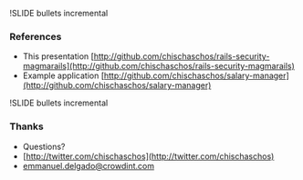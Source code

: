 !SLIDE bullets incremental
### References ###
* This presentation [http://github.com/chischaschos/rails-security-magmarails](http://github.com/chischaschos/rails-security-magmarails) 
* Example application [http://github.com/chischaschos/salary-manager](http://github.com/chischaschos/salary-manager)


!SLIDE bullets incremental
### Thanks ###
* Questions?
* [http://twitter.com/chischaschos](http://twitter.com/chischaschos)
* emmanuel.delgado@crowdint.com
